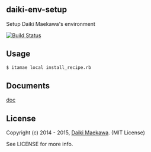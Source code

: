 ## daiki-env-setup

Setup Daiki Maekawa's environment

[![Build Status](https://travis-ci.org/DaikiMaekawa/myenv-setup.svg?branch=master)](https://travis-ci.org/DaikiMaekawa/myenv-setup)
## Usage

```sh
$ itamae local install_recipe.rb
```

## Documents

[doc](doc/)

## License

Copyright (c) 2014 - 2015, [Daiki Maekawa](http://daikimaekawa.strikingly.com/). (MIT License)

See LICENSE for more info.
